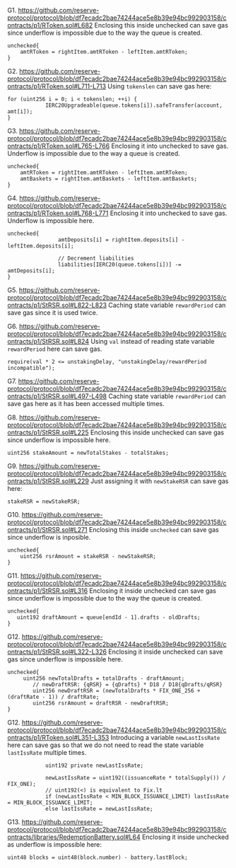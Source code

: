 G1. https://github.com/reserve-protocol/protocol/blob/df7ecadc2bae74244ace5e8b39e94bc992903158/contracts/p1/RToken.sol#L682
Enclosing this inside unchecked can save gas since underflow is impossible due to the way the queue is created.
```
unchecked{
    amtRToken = rightItem.amtRToken - leftItem.amtRToken;
}
```

G2. https://github.com/reserve-protocol/protocol/blob/df7ecadc2bae74244ace5e8b39e94bc992903158/contracts/p1/RToken.sol#L711-L713
Using ``tokenslen`` can save gas here:
```
for (uint256 i = 0; i < tokenslen; ++i) {
            IERC20Upgradeable(queue.tokens[i]).safeTransfer(account, amt[i]);
}
```

G3. https://github.com/reserve-protocol/protocol/blob/df7ecadc2bae74244ace5e8b39e94bc992903158/contracts/p1/RToken.sol#L765-L766
Enclosing it into unchecked to save gas. Underflow is impossible due to the way a queue is created.
```
unchecked{
    amtRToken = rightItem.amtRToken - leftItem.amtRToken;
    amtBaskets = rightItem.amtBaskets - leftItem.amtBaskets;
}
```

G4.  https://github.com/reserve-protocol/protocol/blob/df7ecadc2bae74244ace5e8b39e94bc992903158/contracts/p1/RToken.sol#L768-L771
Enclosing it into unchecked to save gas. Underflow is impossible here.
```
unchecked{
                amtDeposits[i] = rightItem.deposits[i] - leftItem.deposits[i];

                // Decrement liabilities
                liabilities[IERC20(queue.tokens[i])] -= amtDeposits[i];
}
```

G5. https://github.com/reserve-protocol/protocol/blob/df7ecadc2bae74244ace5e8b39e94bc992903158/contracts/p1/StRSR.sol#L822-L823
Caching state variable ``rewardPeriod`` can save gas since it is used twice.

G6. https://github.com/reserve-protocol/protocol/blob/df7ecadc2bae74244ace5e8b39e94bc992903158/contracts/p1/StRSR.sol#L824
Using ``val`` instead of reading state variable ``rewardPeriod`` here can save gas.
```
require(val * 2 <= unstakingDelay, "unstakingDelay/rewardPeriod incompatible");

```
G7. https://github.com/reserve-protocol/protocol/blob/df7ecadc2bae74244ace5e8b39e94bc992903158/contracts/p1/StRSR.sol#L497-L498
Caching state variable ``rewardPeriod`` can save gas here as it has been accessed multiple times.

G8. https://github.com/reserve-protocol/protocol/blob/df7ecadc2bae74244ace5e8b39e94bc992903158/contracts/p1/StRSR.sol#L225
Enclosing this inside unchecked can save gas since underflow is impossible here.
```
uint256 stakeAmount = newTotalStakes - totalStakes;

```

G9. https://github.com/reserve-protocol/protocol/blob/df7ecadc2bae74244ace5e8b39e94bc992903158/contracts/p1/StRSR.sol#L229
Just assigning it with ``newStakeRSR`` can save gas here:
```
stakeRSR = newStakeRSR;
```

G10. 
https://github.com/reserve-protocol/protocol/blob/df7ecadc2bae74244ace5e8b39e94bc992903158/contracts/p1/StRSR.sol#L271
Enclosing this inside ``unchecked`` can save gas since underflow is inposible.
```
unchecked{
    uint256 rsrAmount = stakeRSR - newStakeRSR;
}
```

G11. https://github.com/reserve-protocol/protocol/blob/df7ecadc2bae74244ace5e8b39e94bc992903158/contracts/p1/StRSR.sol#L316
Enclosing it inside unchecked can save gas since underflow is impossible due to the way the queue is created.
```
unchecked{
   uint192 draftAmount = queue[endId - 1].drafts - oldDrafts;
}
```

G12. https://github.com/reserve-protocol/protocol/blob/df7ecadc2bae74244ace5e8b39e94bc992903158/contracts/p1/StRSR.sol#L322-L326
Enclosing it inside unchecked can save gas since underflow is impossible here.
```
unchecked{
     uint256 newTotalDrafts = totalDrafts - draftAmount;
        // newDraftRSR: {qRSR} = {qDrafts} * D18 / D18{qDrafts/qRSR}
        uint256 newDraftRSR = (newTotalDrafts * FIX_ONE_256 + (draftRate - 1)) / draftRate;
        uint256 rsrAmount = draftRSR - newDraftRSR;
}
```

G12. https://github.com/reserve-protocol/protocol/blob/df7ecadc2bae74244ace5e8b39e94bc992903158/contracts/p1/RToken.sol#L351-L353
Introducing a variable ``newLastIssRate`` here can save gas so that we do not need to read the state variable ``lastIssRate`` multiple times. 

```
            uint192 private newLastIssRate;

            newLastIssRate = uint192((issuanceRate * totalSupply()) / FIX_ONE);
            // uint192(<) is equivalent to Fix.lt
            if (newLastIssRate < MIN_BLOCK_ISSUANCE_LIMIT) lastIssRate = MIN_BLOCK_ISSUANCE_LIMIT;
            else lastIssRate = newLastIssRate;

```

G13. 
https://github.com/reserve-protocol/protocol/blob/df7ecadc2bae74244ace5e8b39e94bc992903158/contracts/libraries/RedemptionBattery.sol#L64
Enclosing it inside unchecked as underflow is impossible here:
```
uint48 blocks = uint48(block.number) - battery.lastBlock;
```